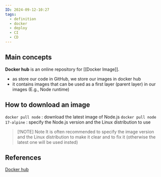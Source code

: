 ```yaml
---
ID: 2024-09-12-10:27
tags:
  - definition
  - docker
  - deploy
  - CI
  - CD
---
```

## Main concepts

**Docker hub** is an online repository for [[Docker Image]]. 
- as store our code in GitHub, we store our images in docker hub
- it contains images that can be used as a first layer (parent layer) in our images (E.g., Node runtime)
## How to download an image

`docker pull node` : download the latest image of Node.js
`docker pull node 17-alpine` : specify the Node.js version and the Linux distribution to use

> [!NOTE] Note
> It is often recommended to specify the image version and the Linux distribution to make it clear and to fix it (otherwise the latest one will be used insted)

## References
[Docker hub](https://hub.docker.com)

